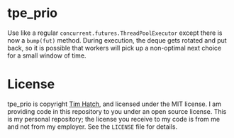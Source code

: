 # tpe_prio

Use like a regular `concurrent.futures.ThreadPoolExecutor` except there is now a
`bump(fut)` method.  During execution, the deque gets rotated and put back, so
it is possible that workers will pick up a non-optimal next choice for a small
window of time.


# License

tpe_prio is copyright [Tim Hatch](https://timhatch.com/), and licensed under
the MIT license.  I am providing code in this repository to you under an open
source license.  This is my personal repository; the license you receive to
my code is from me and not from my employer. See the `LICENSE` file for details.
